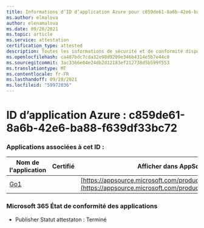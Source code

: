 ```yaml
---
title: Informations d’ID d’application Azure pour c859de61-8a6b-42e6-ba88-f639df33bc72
ms.author: elmalova
author: elenamalova
ms.date: 09/28/2021
ms.topic: article
ms.service: attestation
certification_type: attested
description: Toutes les informations de sécurité et de conformité disponibles pour c859de61-8a6b-42e6-ba88-f639df33bc72.
ms.openlocfilehash: ca487bdc7cda32e98d9209e346b4314e5b7e44c0
ms.sourcegitcommit: 3ac3366e04e24db2d12183ef212738d5b599f553
ms.translationtype: MT
ms.contentlocale: fr-FR
ms.lasthandoff: 09/28/2021
ms.locfileid: "59972036"
---
```

# <a name="azure-app-id-c859de61-8a6b-42e6-ba88-f639df33bc72"></a>ID d’application Azure : c859de61-8a6b-42e6-ba88-f639df33bc72


### <a name="apps-associated-with-this-id"></a>Applications associées à cet ID :
| **Nom de l'application** | **Certifié** | **Afficher dans AppSource** |
|--------------|---------------|-----------------------|
| [Go1](https://docs.microsoft.com/microsoft-365-app-certification/forward/WA200001484) |  | [https://appsource.microsoft.com/product/office/WA200001484](https://appsource.microsoft.com/product/office/WA200001484) |

### <a name="microsoft-365-app-compliance-status"></a>Microsoft 365 État de conformité des applications
- Publisher Statut attestaton : Terminé
